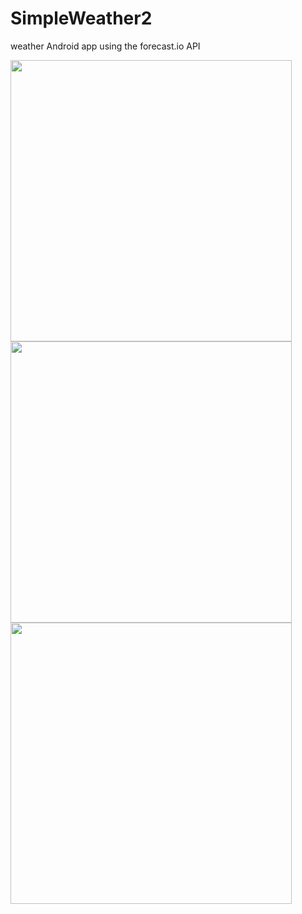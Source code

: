 # SimpleWeather2
weather Android app using the forecast.io API

<img src="https://i.imgur.com/VLeJ1wW.png" width="450">
<img src="https://i.imgur.com/Db8GcAN.png" width="450">
<img src="https://i.imgur.com/l1xcWnY.png" width="450">

